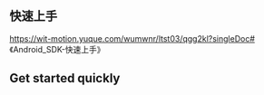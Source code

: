 ## 快速上手

https://wit-motion.yuque.com/wumwnr/ltst03/qgg2kl?singleDoc# 《Android_SDK-快速上手》




## Get started quickly



